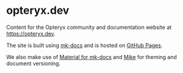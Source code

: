 # opteryx.dev

Content for the Opteryx community and documentation website at https://opteryx.dev.

The site is built using [mk-docs](https://www.mkdocs.org/) and is hosted on [GitHub Pages](https://pages.github.com/).

We also make use of [Material for mk-docs](https://squidfunk.github.io/mkdocs-material/) and [Mike](https://github.com/jimporter/mike) for theming and document versioning.
